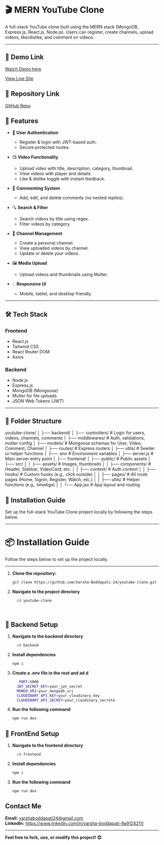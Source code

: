 # 🎬 MERN YouTube Clone

A full-stack YouTube clone built using the MERN stack (MongoDB, Express.js, React.js, Node.js). Users can register, create channels, upload videos, like/dislike, and comment on videos.

---
## 🔗 Demo Link
[Watch Demo here](https://drive.google.com/file/d/1v7KqoT3mfDrIiCiV-y2DeTmdf96ZHRBL/view?usp=sharing)

[View Live Site](https://yt-clone-vb24.netlify.app)


## 🔗 Repository Link

[GitHub Repo](https://github.com/Varsha-Boddapati-24/youtube-clone.git)

## 🚀 Features

- 🔐 **User Authentication**
  - Register & login with JWT-based auth.
  - Secure protected routes.
  
- 📺 **Video Functionality**
  - Upload video with title, description, category, thumbnail.
  - View videos with player and details.
  - Like & dislike toggle with instant feedback.

- 💬 **Commenting System**
  - Add, edit, and delete comments (no nested replies).

- 🔍 **Search & Filter**
  - Search videos by title using regex.
  - Filter videos by category.

- 👤 **Channel Management**
  - Create a personal channel.
  - View uploaded videos by channel.
  - Update or delete your videos.

- 🖼️ **Media Upload**
  - Upload videos and thumbnails using Multer.

- 💡 **Responsive UI**
  - Mobile, tablet, and desktop friendly.

---

## 🛠️ Tech Stack

### Frontend
- React.js
- Tailwind CSS
- React Router DOM
- Axios

### Backend
- Node.js
- Express.js
- MongoDB (Mongoose)
- Multer for file uploads
- JSON Web Tokens (JWT)

---

## 📁 Folder Structure
youtube-clone/
│
├── backend/
│ ├── controllers/ # Logic for users, videos, channels, comments
│ ├── middlewares/ # Auth, validations, multer config
│ ├── models/ # Mongoose schemas for User, Video, Comment, Channel
│ ├── routes/ # Express routers
│ ├── utils/ # Seeder or helper functions
│ ├── .env # Environment variables
│ ├── server.js # Main server entry point
│
├── frontend/
│ ├── public/ # Public assets
│ ├── src/
│ │ ├── assets/ # Images, thumbnails
│ │ ├── components/ # Header, Sidebar, VideoCard, etc.
│ │ ├── context/ # Auth context
│ │ ├── hooks/ # Custom hooks (e.g., click outside)
│ │ ├── pages/ # All route pages (Home, Signin, Register, Watch, etc.)
│ │ ├── utils/ # Helper functions (e.g., timeAgo)
│ │ └── App.jsx # App layout and routing

## 🚀 Installation Guide

Set up the full-stack YouTube Clone project locally by following the steps below.

---

# 📦 Installation Guide

Follow the steps below to set up the project locally.

---

1. **Clone the repository:**
   ```bash
   git clone https://github.com/Varsha-Boddapati-24/youtube-clone.git
   
 2. **Navigate to the project directory**
     ```bash
       cd youtube-clone

   
## 🔧 Backend Setup

1. **Navigate to the backend directory**
     ```bash
       cd backend
2. **Install dependencies**
      ```bash
      npm i
3. **Create a .env file in the root and ad d**
    ```bash
       PORT=5000
      JWT_SECRET_KEY=your_jwt_secret
      MONGO_URI=your_mongodb_uri
      CLOUDINARY_API_KEY=your_cloudinary_key
      CLOUDINARY_API_SECRET=your_cloudinary_secrete
4. **Run the following command**
      ```bash
     npm run dev
      
## 🔧 FrontEnd Setup

1. **Navigate to the frontend directory**
     ```bash
       cd frontend
2. **Install dependencies**
      ```bash
      npm i
3. **Run the following command**
      ```bash
     npm run dev


##  Contact Me
 **Email:** varshaboddapati24@gmail.com     
 **LinkedIn:** https://www.linkedin.com/in/varsha-boddapati-9a9124211/

---

**Feel free to fork, use, or modify this project! 😊**
